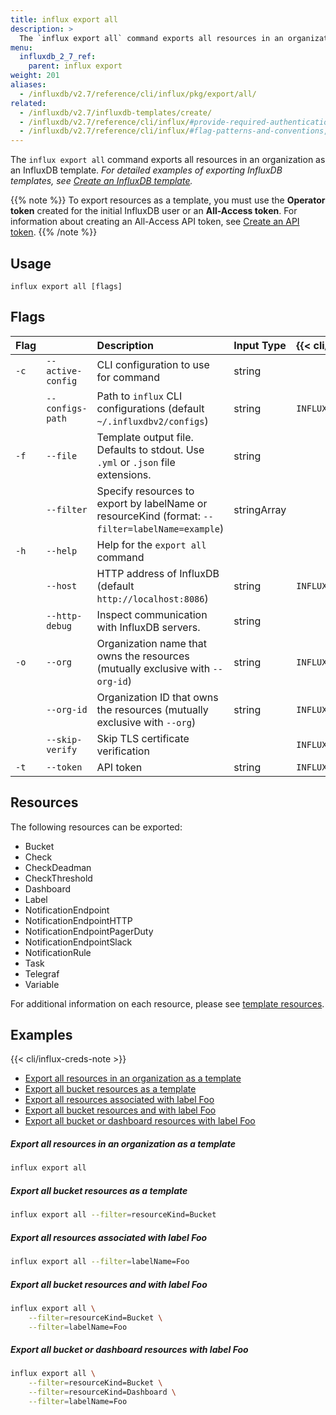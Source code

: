 ```yaml
---
title: influx export all
description: >
  The `influx export all` command exports all resources in an organization as an InfluxDB template.
menu:
  influxdb_2_7_ref:
    parent: influx export
weight: 201
aliases:
  - /influxdb/v2.7/reference/cli/influx/pkg/export/all/
related:
  - /influxdb/v2.7/influxdb-templates/create/
  - /influxdb/v2.7/reference/cli/influx/#provide-required-authentication-credentials, influx CLI—Provide required authentication credentials
  - /influxdb/v2.7/reference/cli/influx/#flag-patterns-and-conventions, influx CLI—Flag patterns and conventions
---
```


The `influx export all` command exports all resources in an
organization as an InfluxDB template.
_For detailed examples of exporting InfluxDB templates, see
[Create an InfluxDB template](/influxdb/v2.7/influxdb-templates/create/)._

{{% note %}}
To export resources as a template, you must use the **Operator token** created for
the initial InfluxDB user or an **All-Access token**.
For information about creating an All-Access API token, see [Create an API token](/influxdb/v2.7/security/tokens/create-token/).
{{% /note %}}

## Usage
```
influx export all [flags]
```

## Flags
| Flag |                   | Description                                                                                     | Input Type  | {{< cli/mapped >}}    |
|:-----|:------------------|:------------------------------------------------------------------------------------------------|:------------|:----------------------|
| `-c` | `--active-config` | CLI configuration to use for command                                                            | string      |                       |
|      | `--configs-path`  | Path to `influx` CLI configurations (default `~/.influxdbv2/configs`)                           | string      | `INFLUX_CONFIGS_PATH` |
| `-f` | `--file`          | Template output file. Defaults to stdout. Use `.yml` or `.json` file extensions.                | string      |                       |
|      | `--filter`        | Specify resources to export by labelName or resourceKind (format: `--filter=labelName=example`) | stringArray |                       |
| `-h` | `--help`          | Help for the `export all` command                                                               |             |                       |
|      | `--host`          | HTTP address of InfluxDB (default `http://localhost:8086`)                                      | string      | `INFLUX_HOST`         |
|      | `--http-debug`    | Inspect communication with InfluxDB servers.                                                    | string      |                       |
| `-o` | `--org`           | Organization name that owns the resources (mutually exclusive with `--org-id`)                  | string      | `INFLUX_ORG`          |
|      | `--org-id`        | Organization ID that owns the resources (mutually exclusive with `--org`)                       | string      | `INFLUX_ORG_ID`       |
|      | `--skip-verify`   | Skip TLS certificate verification                                                               |             | `INFLUX_SKIP_VERIFY`  |
| `-t` | `--token`         | API token                                                                                       | string      | `INFLUX_TOKEN`        |

## Resources
The following resources can be exported:

- Bucket                       
- Check                        
- CheckDeadman                 
- CheckThreshold               
- Dashboard                    
- Label                        
- NotificationEndpoint         
- NotificationEndpointHTTP     
- NotificationEndpointPagerDuty
- NotificationEndpointSlack    
- NotificationRule             
- Task                         
- Telegraf                     
- Variable

For additional information on each resource, please see 
[template resources](/influxdb/v2.7/influxdb-templates/#template-resources).

## Examples

{{< cli/influx-creds-note >}}

- [Export all resources in an organization as a template](#export-all-resources-in-an-organization-as-a-template)
- [Export all bucket resources as a template](#export-all-bucket-resources-as-a-template)
- [Export all resources associated with label Foo](#export-all-resources-associated-with-label-foo)
- [Export all bucket resources and with label Foo](#export-all-bucket-resources-with-label-foo)
- [Export all bucket or dashboard resources with label Foo](#export-all-bucket-or-dashboard-resources-with-label-foo)

##### Export all resources in an organization as a template
```sh
influx export all
```

##### Export all bucket resources as a template
```sh
influx export all --filter=resourceKind=Bucket
```

##### Export all resources associated with label Foo
```sh
influx export all --filter=labelName=Foo
```

##### Export all bucket resources and with label Foo
```sh
influx export all \
	--filter=resourceKind=Bucket \
	--filter=labelName=Foo
```

##### Export all bucket or dashboard resources with label Foo
```sh
influx export all \
	--filter=resourceKind=Bucket \
	--filter=resourceKind=Dashboard \
	--filter=labelName=Foo
```
